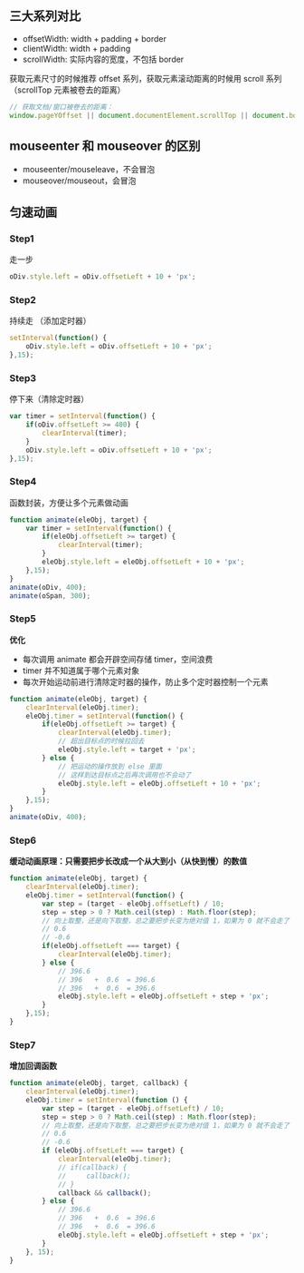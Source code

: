 ## 三大系列对比

- offsetWidth: width + padding + border
- clientWidth: width + padding
- scrollWidth: 实际内容的宽度，不包括 border

获取元素尺寸的时候推荐 offset 系列，获取元素滚动距离的时候用 scroll 系列（scrollTop 元素被卷去的距离）

```javascript
// 获取文档/窗口被卷去的距离：
window.pageYOffset || document.documentElement.scrollTop || document.body.scrollTop
```

## mouseenter 和 mouseover 的区别

- mouseenter/mouseleave，不会冒泡
- mouseover/mouseout，会冒泡

## 匀速动画

### Step1

走一步

```javascript
oDiv.style.left = oDiv.offsetLeft + 10 + 'px';
```

### Step2

持续走 （添加定时器）

```javascript
setInterval(function() {
    oDiv.style.left = oDiv.offsetLeft + 10 + 'px';
},15);
```

### Step3

停下来（清除定时器）

```javascript
var timer = setInterval(function() {
    if(oDiv.offsetLeft >= 400) {
        clearInterval(timer);
    }
    oDiv.style.left = oDiv.offsetLeft + 10 + 'px';
},15);
```

### Step4

函数封装，方便让多个元素做动画

```javascript
function animate(eleObj, target) {
    var timer = setInterval(function() {
        if(eleObj.offsetLeft >= target) {
            clearInterval(timer);
        }
        eleObj.style.left = eleObj.offsetLeft + 10 + 'px';
    },15);
}
animate(oDiv, 400);
animate(oSpan, 300);
```

### Step5

**优化**

- 每次调用 animate 都会开辟空间存储 timer，空间浪费
- timer 并不知道属于哪个元素对象
- 每次开始运动前进行清除定时器的操作，防止多个定时器控制一个元素

```javascript
function animate(eleObj, target) {
    clearInterval(eleObj.timer);
    eleObj.timer = setInterval(function() {
        if(eleObj.offsetLeft >= target) {
            clearInterval(eleObj.timer);
            // 超出目标点的时候拉回去
            eleObj.style.left = target + 'px';
        } else {
            // 把运动的操作放到 else 里面
            // 这样到达目标点之后再次调用也不会动了
            eleObj.style.left = eleObj.offsetLeft + 10 + 'px';
        }
    },15);
}
animate(oDiv, 400);
```

### Step6

**缓动动画原理：只需要把步长改成一个从大到小（从快到慢）的数值**

```javascript
function animate(eleObj, target) {
    clearInterval(eleObj.timer);
    eleObj.timer = setInterval(function() {
        var step = (target - eleObj.offsetLeft) / 10;
        step = step > 0 ? Math.ceil(step) : Math.floor(step);
        // 向上取整，还是向下取整，总之要把步长变为绝对值 1，如果为 0 就不会走了
        // 0.6
        // -0.6
        if(eleObj.offsetLeft === target) {
            clearInterval(eleObj.timer);
        } else {
            // 396.6
            // 396   +  0.6  = 396.6
            // 396   +  0.6  = 396.6
            eleObj.style.left = eleObj.offsetLeft + step + 'px';
        }
    },15);
}
```

### Step7

**增加回调函数**

```javascript
function animate(eleObj, target, callback) {
    clearInterval(eleObj.timer);
    eleObj.timer = setInterval(function () {
        var step = (target - eleObj.offsetLeft) / 10;
        step = step > 0 ? Math.ceil(step) : Math.floor(step);
        // 向上取整，还是向下取整，总之要把步长变为绝对值 1，如果为 0 就不会走了
        // 0.6
        // -0.6
        if (eleObj.offsetLeft === target) {
            clearInterval(eleObj.timer);
            // if(callback) {
            //     callback();
            // }
            callback && callback();
        } else {
            // 396.6
            // 396   +  0.6  = 396.6
            // 396   +  0.6  = 396.6
            eleObj.style.left = eleObj.offsetLeft + step + 'px';
        }
    }, 15);
}
```